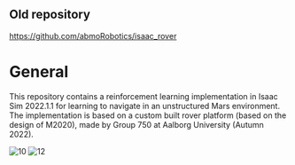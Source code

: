 ## Old repository

https://github.com/abmoRobotics/isaac_rover

# General
This repository contains a reinforcement learning implementation in Isaac Sim 2022.1.1 for learning to navigate in an unstructured Mars environment. The implementation is based on a custom built rover platform (based on the design of M2020), made by Group 750 at Aalborg University (Autumn 2022).

![10](https://user-images.githubusercontent.com/56405924/200193226-f0ae8f5f-2c59-45ce-a091-d0b832dbc6ac.JPG)
![12](https://user-images.githubusercontent.com/56405924/200193231-ff1713ef-f4f9-46c4-8d7d-28ef6c3dc83d.JPG)
